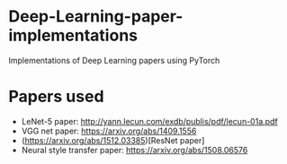 # Deep-Learning-paper-implementations
Implementations of Deep Learning papers using PyTorch

# Papers used
* LeNet-5 paper: http://yann.lecun.com/exdb/publis/pdf/lecun-01a.pdf
* VGG net paper: https://arxiv.org/abs/1409.1556
* (https://arxiv.org/abs/1512.03385)[ResNet paper]
* Neural style transfer paper: https://arxiv.org/abs/1508.06576
